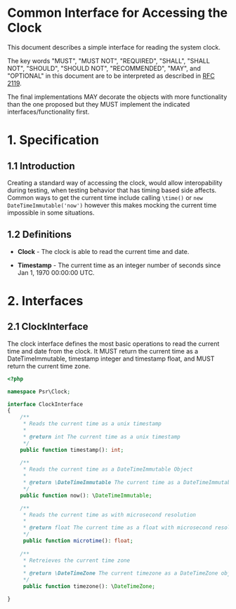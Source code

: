 Common Interface for Accessing the Clock
========================================

This document describes a simple interface for reading the system clock.

The key words "MUST", "MUST NOT", "REQUIRED", "SHALL", "SHALL NOT", "SHOULD",
"SHOULD NOT", "RECOMMENDED", "MAY", and "OPTIONAL" in this document are to be
interpreted as described in [RFC 2119][].

The final implementations MAY decorate the objects with more
functionality than the one proposed but they MUST implement the indicated
interfaces/functionality first.

[RFC 2119]: http://tools.ietf.org/html/rfc2119

# 1. Specification

## 1.1 Introduction

Creating a standard way of accessing the clock, would allow interopability
during testing, when testing behavior that has timing based side affects.
Common ways to get the current time include calling `\time()` or 
`new DateTimeImmutable('now')` however this makes mocking the current time
impossible in some situations.

## 1.2 Definitions

* **Clock** - The clock is able to read the current time and date.

* **Timestamp** - The current time as an integer number of seconds since
Jan 1, 1970 00:00:00 UTC.

# 2. Interfaces

## 2.1 ClockInterface

The clock interface defines the most basic operations to read the current time and date from the clock. 
It MUST return the current time as a DateTimeImmutable, timestamp integer and timestamp float, 
and MUST return the current time zone.

~~~php
<?php

namespace Psr\Clock;

interface ClockInterface
{
    /**
     * Reads the current time as a unix timestamp
     *
     * @return int The current time as a unix timestamp
     */
    public function timestamp(): int;
    
    /**
     * Reads the current time as a DateTimeImmutable Object
     *
     * @return \DateTimeImmutable The current time as a DateTimeImmutable Object
     */
    public function now(): \DateTimeImmutable;

    /**
     * Reads the current time as with microsecond resolution
     *
     * @return float The current time as a float with microsecond resolution
     */
     public function microtime(): float;
     
    /**
     * Retreieves the current time zone
     *
     * @return \DateTimeZone The current timezone as a DateTimeZone object
     */
     public function timezone(): \DateTimeZone;

}
~~~
